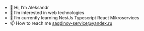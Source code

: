 - 👋 Hi, I’m Aleksandr
- 👀 I’m interested in web technologies
- 🌱 I’m currently learning NestJs Typescript React Mikroservices
- 📫 How to reach me sagdinov-service@yandex.ru
<!-- - 💞️ I’m looking to collaborate on ... -->


<!---
HroftOfficial/HroftOfficial is a ✨ special ✨ repository because its `README.md` (this file) appears on your GitHub profile.
You can click the Preview link to take a look at your changes.
--->
